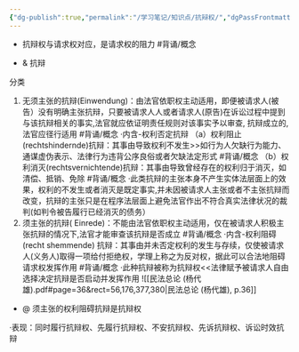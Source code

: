 ```yaml
---
{"dg-publish":true,"permalink":"/学习笔记/知识点/抗辩权/","dgPassFrontmatter":true}
---
```


- 抗辩权与请求权对应，是请求权的阻力 #背诵/概念 

- & 抗辩

分类
1. 无须主张的抗辩(Einwendung)：由法官依职权主动适用，即便被请求人(被告）没有明确主张抗辩，只要被请求⼈人或者请求人(原告)在诉讼过程中提到与该抗辩相关的事实,法官就应依证明责任规则对该事实予以审查, 抗辩成立的,法官应径行适用 #背诵/概念 
·内含-权利否定抗辩
（a）权利阻止(rechtshindernde)抗辩：其事由导致权利不发生>>如行为人欠缺行为能力、通谋虚伪表示、法律行为违背公序良俗或者欠缺法定形式 #背诵/概念 
（b）权利消灭(rechtsvernichtende)抗辩：其事由导致曾经存在的权利归于消灭，如清偿、抵销、免除 #背诵/概念 
·此类抗辩的主张本身不产生实体法层面上的效果，权利的不发生或者消灭是既定事实,并未因被请求人主张或者不主张抗辩而改变，抗辩的主张只是在程序法层面上避免法官作出不符合真实法律状况的裁判(如判令被告履行已经消灭的债务）
2. 须主张的抗辩( Einrede)：不能由法官依职权主动适用，仅在被请求人积极主张抗辩的情况下,法官才能审查该抗辩是否成立 #背诵/概念 
·内含-权利阻碍(recht shemmende) 抗辩：其事由并未否定权利的发生与存续，仅使被请求人(义务人)取得⼀项给付拒绝权，学理上称之为反对权，据此可以合法地阻碍请求权发挥作用 #背诵/概念 
·此种抗辩被称为抗辩权<<法律赋予被请求人自由选择决定抗辩是否启动并发挥作用
![[民法总论 (杨代雄).pdf#page=36&rect=56,176,377,380|民法总论 (杨代雄), p.36]]
- @ 须主张的权利阻碍抗辩是抗辩权

·表现：同时履行抗辩权、先履行抗辩权、不安抗辩权、先诉抗辩权、诉讼时效抗辩